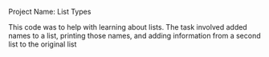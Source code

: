 Project Name: List Types

This code was to help with learning about lists.
The task involved added names to a list, printing those names, and adding information from a second list to the original list
